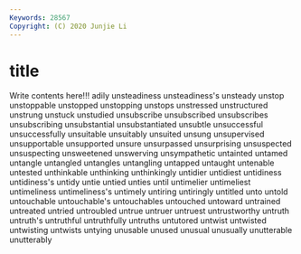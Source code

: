 ```yaml
---
Keywords: 28567
Copyright: (C) 2020 Junjie Li
---
```


# title

Write contents here!!!
adily 
unsteadiness 
unsteadiness's 
unsteady 
unstop 
unstoppable
unstopped 
unstopping 
unstops 
unstressed 
unstructured 
unstrung 
unstuck 
unstudied 
unsubscribe 
unsubscribed
unsubscribes 
unsubscribing 
unsubstantial 
unsubstantiated 
unsubtle 
unsuccessful 
unsuccessfully 
unsuitable 
unsuitably 
unsuited
unsung 
unsupervised 
unsupportable 
unsupported 
unsure 
unsurpassed 
unsurprising 
unsuspected 
unsuspecting 
unsweetened
unswerving 
unsympathetic 
untainted 
untamed 
untangle 
untangled 
untangles 
untangling 
untapped 
untaught
untenable 
untested 
unthinkable 
unthinking 
unthinkingly 
untidier 
untidiest 
untidiness 
untidiness's 
untidy
untie 
untied 
unties 
until 
untimelier 
untimeliest 
untimeliness 
untimeliness's 
untimely 
untiring
untiringly 
untitled 
unto 
untold 
untouchable 
untouchable's 
untouchables 
untouched 
untoward 
untrained
untreated 
untried 
untroubled 
untrue 
untruer 
untruest 
untrustworthy 
untruth 
untruth's 
untruthful
untruthfully 
untruths 
untutored 
untwist 
untwisted 
untwisting 
untwists 
untying 
unusable 
unused
unusual 
unusually 
unutterable 
unutterably 
